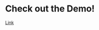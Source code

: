 Check out the Demo!
===================

[Link](http://crankharder.github.com/jquery.dateTimePicker/)